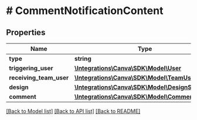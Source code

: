 # # CommentNotificationContent

## Properties

Name | Type | Description | Notes
------------ | ------------- | ------------- | -------------
**type** | **string** |  |
**triggering_user** | [**\Integrations\Canva\SDK\Model\User**](User.md) |  |
**receiving_team_user** | [**\Integrations\Canva\SDK\Model\TeamUser**](TeamUser.md) |  |
**design** | [**\Integrations\Canva\SDK\Model\DesignSummary**](DesignSummary.md) |  |
**comment** | [**\Integrations\Canva\SDK\Model\CommentEvent**](CommentEvent.md) |  |

[[Back to Model list]](../../README.md#models) [[Back to API list]](../../README.md#endpoints) [[Back to README]](../../README.md)
